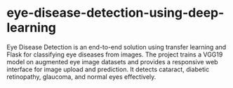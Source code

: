 # eye-disease-detection-using-deep-learning
Eye Disease Detection is an end-to-end solution using transfer learning and Flask for classifying eye diseases from images. The project trains a VGG19 model on augmented eye image datasets and provides a responsive web interface for image upload and prediction. It detects cataract, diabetic retinopathy, glaucoma, and normal eyes effectively.
